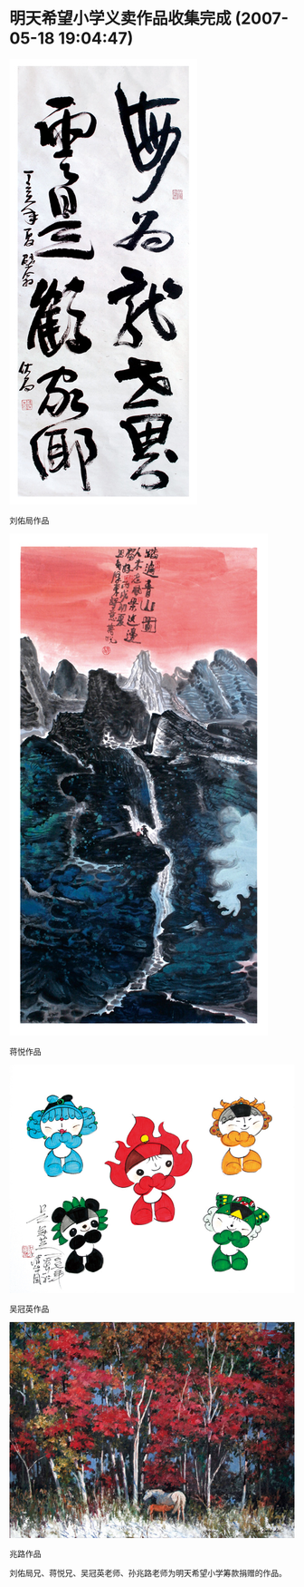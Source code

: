 # 明天希望小学义卖作品收集完成 (2007-05-18 19:04:47)

![4c0d37e6d529ae26c4ce7](assets/4c0d37e6d529ae26c4ce7.jpg)

刘佑局作品





![4c0d37e6d002a73c6dd0c](assets/4c0d37e6d002a73c6dd0c.jpg)

 蒋悦作品



![4c0d37e69ef824ce44504](assets/4c0d37e69ef824ce44504.jpg)

吴冠英作品



![4c0d37e609a40c1d1a39f](assets/4c0d37e609a40c1d1a39f.jpg)

兆路作品

 

刘佑局兄、蒋悦兄、吴冠英老师、孙兆路老师为明天希望小学筹款捐赠的作品。